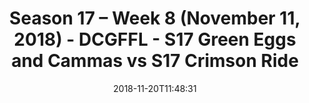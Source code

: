 ---
title: Season 17 – Week 8 (November 11, 2018) - DCGFFL - S17 Green Eggs and Cammas
  vs S17 Crimson Ride
teams-score:
- team: _teams/s17-kelly-green.md
  score:
- team: _teams/s17-crimson.md
  score: 34
mvp: D. Alexander (Kelly), D. Honeycutt (Crimson)
game-ball: C. Rybicki (Kelly), L. Walton (Crimson)
season: 17
week: 8
date: '2018-11-20T11:48:31'
pageid: season-17-week-8-november-11-2018-6694-vs-6691
---